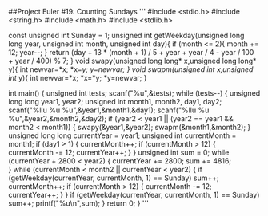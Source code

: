 ##Project Euler #19: Counting Sundays
'''
#include <stdio.h>
#include <string.h>
#include <math.h>
#include <stdlib.h>

const unsigned int Sunday = 1;
unsigned int getWeekday(unsigned long long year, unsigned int month, unsigned int day){
    if (month <= 2){
    month += 12;
    year--;
  }
  return (day +
          13 * (month + 1) / 5 +
          year + year / 4 - year / 100 + year / 400)
         % 7;
}
void swapy(unsigned long long* x,unsigned long long* y){
    int newvar=*x;
    *x=*y;
    *y=newvar;
}
void swapm(unsigned int* x,unsigned int* y){
    int newvar=*x;
    *x=*y;
    *y=newvar;
}

int main()
{
  unsigned int tests;
  scanf("%u",&tests);
  while (tests--)
  {
    unsigned long long year1, year2;
    unsigned int month1, month2, day1, day2;
    scanf("%llu %u %u",&year1,&month1,&day1);
    scanf("%llu %u %u",&year2,&month2,&day2);
    if (year2 < year1 || (year2 == year1 && month2 < month1))
    {
      swapy(&year1,&year2);
      swapm(&month1,&month2);
    }
    unsigned long long currentYear  = year1;
    unsigned int currentMonth = month1;
    if (day1 > 1)
    {
      currentMonth++;
      if (currentMonth > 12)
      {
        currentMonth -= 12;
        currentYear++;
      }
    }
    unsigned int sum = 0;
    while (currentYear + 2800 < year2)
    {
      currentYear += 2800;
      sum += 4816;        
    }
    while (currentMonth < month2 || currentYear < year2) 
    {
      if (getWeekday(currentYear, currentMonth, 1) == Sunday)
        sum++;
      currentMonth++;
      if (currentMonth > 12)
      {
        currentMonth -= 12;
        currentYear++;
      }
    }
    if (getWeekday(currentYear, currentMonth, 1) == Sunday)
      sum++;
    printf("%u\n",sum);
  }
  return 0;
}
'''
